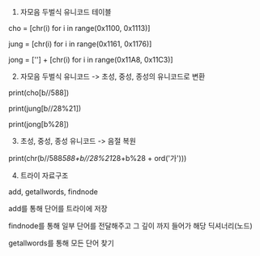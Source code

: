 1. 자모음 두벌식 유니코드 테이블 

cho = [chr(i) for i in range(0x1100, 0x1113)]

jung = [chr(i) for i in range(0x1161, 0x1176)]

jong = [''] + [chr(i) for i in range(0x11A8, 0x11C3)]

2. 자모음 두벌식 유니코드 -> 초성, 중성, 종성의 유니코드로 변환

print(cho[b//588])

print(jung[b//28%21])

print(jong[b%28])

3. 초성, 중성, 종성 유니코드 -> 음절 복원

print(chr(b//588*588+b//28%21*28+b%28 + ord('가')))

4. 트라이 자료구조

add, getallwords, findnode

add를 통해 단어를 트라이에 저장

findnode를 통해 일부 단어를 전달해주고 그 깊이 까지 들어가 해당 딕셔너리(노드)

getallwords를 통해 모든 단어 찾기

